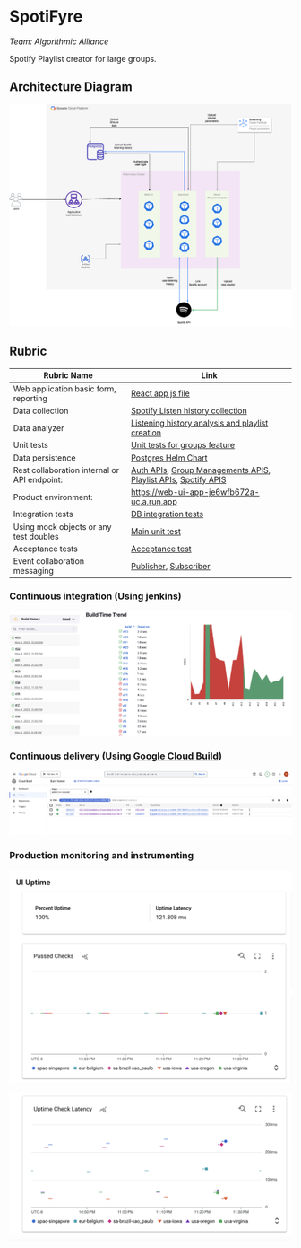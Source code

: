 # SpotiFyre

*Team: Algorithmic Alliance*

Spotify Playlist creator for large groups.

## Architecture Diagram

![Architecture Diagram](/images/Architecture_diagram.png)

## Rubric 

Rubric Name | Link 
--- | ---
Web application basic form, reporting | [React app js file](/web_ui_app/src/App.js)<br>
Data collection | [Spotify Listen history collection](https://github.com/CSCI-5828-Foundations-Sftware-Engr/SpotiFyre/blob/main/services/login_backend/spotify_login.py)<br> 
Data analyzer | [Listening history analysis and playlist creation](https://github.com/CSCI-5828-Foundations-Sftware-Engr/SpotiFyre/blob/main/services/login_backend/playlist.py)<br> 
Unit tests | [Unit tests for groups feature](https://github.com/CSCI-5828-Foundations-Sftware-Engr/SpotiFyre/blob/main/services/login_backend/tests/)<br> 
Data persistence | [Postgres Helm Chart](https://github.com/CSCI-5828-Foundations-Sftware-Engr/SpotiFyre/tree/main/infra/postgresql)<br>
Rest collaboration internal or API endpoint: | [Auth APIs](https://github.com/CSCI-5828-Foundations-Sftware-Engr/SpotiFyre/blob/main/services/login_backend/auth.py), [Group Managements APIS](https://github.com/CSCI-5828-Foundations-Sftware-Engr/SpotiFyre/blob/main/services/login_backend/main.py), [Playlist APIs](https://github.com/CSCI-5828-Foundations-Sftware-Engr/SpotiFyre/blob/main/services/login_backend/playlist.py), [Spotify APIS](https://github.com/CSCI-5828-Foundations-Sftware-Engr/SpotiFyre/blob/main/services/login_backend/spotify_login.py) <br>
Product environment:| https://web-ui-app-je6wfb672a-uc.a.run.app <br>
Integration tests | [DB integration tests](https://github.com/CSCI-5828-Foundations-Sftware-Engr/SpotiFyre/blob/main/services/login_backend/tests/test_db_integration.py) <br> 
Using mock objects or any test doubles | [Main unit test](/services/login_backend/tests/test_main.py)<br>
Acceptance tests | [Acceptance test](/services/login_backend/tests/test_acceptance.py)<br>
Event collaboration messaging | [Publisher](/services/login_backend/playlist.py), [Subscriber](/services/playlist/subscriber.py)

### Continuous integration (Using jenkins)

![Jenkins integration pipeline](/images/ci_1.png)

### Continuous delivery (Using [Google Cloud Build](https://console.cloud.google.com/cloud-build/builds;region=global?query=trigger_id%3D%22f7e1a49c-6542-42d5-b278-32be4a149b07%22&authuser=5&project=fse-new))

![](/images/cd_1.png)

### Production monitoring and instrumenting

![](/images/monitoring_1.png)

![](/images/monitoring_2.png)

